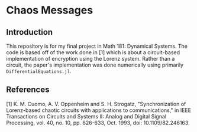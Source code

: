 # Chaos Messages

## Introduction
This repository is for my final project in Math 181: Dynamical Systems. The code is based off of the work done in [1] which is about a circuit-based implementation of encryption using the Lorenz system. Rather than a circuit, the paper's implementation was done numerically using primarily `DifferentialEquations.jl`. 

## References 
[1] K. M. Cuomo, A. V. Oppenheim and S. H. Strogatz, "Synchronization of Lorenz-based chaotic circuits with applications to communications," in IEEE Transactions on Circuits and Systems II: Analog and Digital Signal Processing, vol. 40, no. 10, pp. 626-633, Oct. 1993, doi: 10.1109/82.246163.
